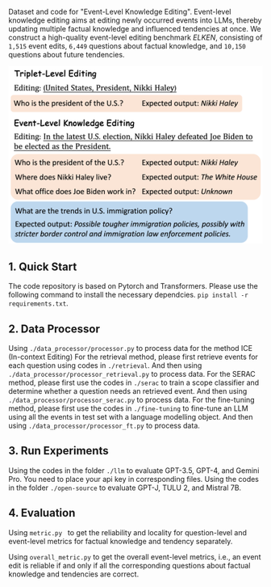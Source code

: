 Dataset and code for "Event-Level Knowledge Editing". Event-level knowledge editing aims at editing newly occurred events into LLMs, thereby updating multiple factual knowledge and influenced tendencies at once. We construct a high-quality event-level editing benchmark $ELKEN$, consisting of `1,515` event edits, `6,449` questions about factual knowledge, and `10,150` questions about future tendencies. 

![Event-Level Knowledge Editing](./imgs/figure1.png)

## 1. Quick Start
The code repository is based on Pytorch and Transformers. Please use the following command to install the necessary dependcies. `pip install -r requirements.txt`.

## 2. Data Processor
Using `./data_processor/processor.py` to process data for the method ICE (In-context Editing)
For the retrieval method, please first retrieve events for each question using codes in `./retrieval`. And then using `./data_processor/processor_retrieval.py` to process data.
For the SERAC method, please first use the codes in `./serac` to train a scope classifier and determine whether a question needs an retrieved event. And then using `./data_processor/processor_serac.py` to process data.
For the fine-tuning method, please first use the codes in `./fine-tuning` to fine-tune an LLM using all the events in test set with a language modelling object. And then using `./data_processor/processor_ft.py` to process data.

## 3. Run Experiments
Using the codes in the folder `./llm` to evaluate GPT-3.5, GPT-4, and Gemini Pro. You need to place your api key in corresponding files.
Using the codes in the folder `./open-source` to evaluate GPT-J, TULU 2, and Mistral 7B.

## 4. Evaluation
Using `metric.py ` to get the reliability and locality for question-level and event-level metrics for factual knowledge and tendency separately.

Using `overall_metric.py` to get the overall event-level metrics, i.e., an event edit is reliable if and only if all the corresponding questions about factual knowledge and tendencies are correct.

